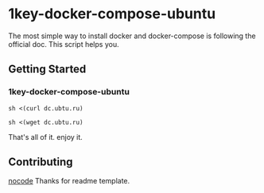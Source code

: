 # 1key-docker-compose-ubuntu

The most simple way to install docker and docker-compose is following the official doc. This script helps you.

## Getting Started

### 1key-docker-compose-ubuntu

```
sh <(curl dc.ubtu.ru)
```

```
sh <(wget dc.ubtu.ru)
```

That's all of it. enjoy it.

## Contributing

[nocode](https://github.com/kelseyhightower/nocode) Thanks for readme template.
